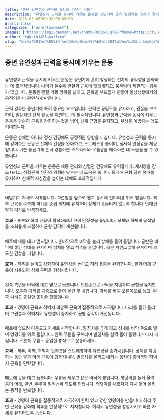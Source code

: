```yaml
---
title: "중년 유연성과 근력을 동시에 키우는 운동"
description: "유연성과 근력을 동시에 키우는 운동은 중년기에 흔히 발생하는 신체의 경직성을 완화하는 데 효과적입니다. 나이가 들수록 관절과 근육이 뻣뻣해지고, 움직임이 제한되는 경우가 많습니다. 운동은 관절 가동 범위를 넓히고, 근육을 부드럽게 만들어 일상생활에서의 움직임을 더 편안"
date: 2025-03-05T09:32:00+09:00
draft: false
categories: ["entertainment"]
images: ["https://img1.daumcdn.net/thumb/R658x0.q70/?fname=https://t1.daumcdn.net/news/202501/14/tenbody/20250114173002503hscv.jpg", "https://t1.daumcdn.net/news/202501/14/tenbody/20250114173003094siao.gif", "https://t1.daumcdn.net/news/202501/14/tenbody/20250114173003489kosa.gif", "https://t1.daumcdn.net/news/202501/14/tenbody/20250114173003868husk.gif", "https://t1.daumcdn.net/news/202501/14/tenbody/20250114173004376hanl.gif"]
author: "kgkstn1423gmailcom"
slug: "%ec%a4%91%eb%85%84-%ec%9c%a0%ec%97%b0%ec%84%b1%ea%b3%bc-%ea%b7%bc%eb%a0%a5%ec%9d%84-%eb%8f%99%ec%8b%9c%ec%97%90-%ed%82%a4%ec%9a%b0%eb%8a%94-%ec%9a%b4%eb%8f%99"
---
```


<h2 >중년 유연성과 근력을 동시에 키우는 운동</h2> <figure ><img src="https://img1.daumcdn.net/thumb/R658x0.q70/?fname=https://t1.daumcdn.net/news/202501/14/tenbody/20250114173002503hscv.jpg" alt=""/></figure> <p>유연성과 근력을 동시에 키우는 운동은 중년기에 흔히 발생하는 신체의 경직성을 완화하는 데 효과적입니다. 나이가 들수록 관절과 근육이 뻣뻣해지고, 움직임이 제한되는 경우가 많습니다. 운동은 관절 가동 범위를 넓히고, 근육을 부드럽게 만들어 일상생활에서의 움직임을 더 편안하게 만듭니다.</p> <p>근력 강화는 중년기에 특히 중요한 요소입니다. 근력은 골밀도를 유지하고, 관절을 보호하며, 일상적인 신체 활동을 지원하는 데 필수적입니다. 유연성과 근력을 동시에 키우는 운동은 단순히 근육을 강화하는 것을 넘어, 신체 균형을 유지하고, 부상을 예방하는 데도 기여합니다.</p> <p>운동은 신체뿐 아니라 정신 건강에도 긍정적인 영향을 미칩니다. 유연성과 근력을 동시에 강화하는 운동은 신체의 긴장을 완화하고, 스트레스를 줄이며, 정서적 안정감을 제공합니다. 이는 중년기에 흔히 경험하는 스트레스와 우울감을 해소하는 데 도움을 줄 수 있습니다.</p> <p>유연성과 근력을 키우는 운동은 체중 관리와 심혈관 건강에도 유익합니다. 체지방을 감소시키고, 심혈관계 질환의 위험을 낮추는 데 도움을 줍니다. 동시에 균형 잡힌 몸매를 유지하며 신체적 자신감을 높이는 데에도 효과적입니다.</p> <hr /> <figure ><img src="https://t1.daumcdn.net/news/202501/14/tenbody/20250114173003094siao.gif" alt=""/></figure> <p>네발기기 자세로 시작합니다. 오른팔을 앞으로 뻗고 동시에 왼다리를 뒤로 뻗습니다. 복부 근육을 수축해 허리를 중립 위치에 유지하며 상체가 흔들리지 않도록 합니다. 반대편 팔과 다리로 반복하세요.</p> <p><strong>효과</strong> - 복부와 허리 근육이 활성화되어 코어 안정성을 높입니다. 상체와 하체의 움직임을 조화롭게 조절하며 균형 감각이 개선됩니다.</p> <figure ><img src="https://t1.daumcdn.net/news/202501/14/tenbody/20250114173003489kosa.gif" alt=""/></figure> <p>매트에 배를 대고 엎드립니다. 손바닥으로 바닥을 눌러 상체를 들어 올립니다. 골반은 바닥에 붙인 상태를 유지하며 상체를 열고 척추를 늘입니다. 목은 자연스럽게 유지하며 과도한 긴장을 피합니다.</p> <p><strong>효과</strong> - 척추를 늘이고 강화하여 유연성을 높이고 허리 통증을 완화합니다. 팔과 어깨 근육이 사용되어 상체 근력을 향상시킵니다.</p> <figure ><img src="https://t1.daumcdn.net/news/202501/14/tenbody/20250114173003868husk.gif" alt=""/></figure> <p>왼쪽 측면을 바닥에 대고 옆으로 눕습니다. 오른손으로 바닥을 지탱하여 균형을 유지합니다. 오른쪽 다리를 공중으로 들어 올린 후 내립니다. 자세를 바꿔 오른쪽으로 눕고, 왼쪽 다리로 동일한 동작을 진행합니다.</p> <p><strong>효과</strong> - 엉덩이 근육과 허벅지 바깥쪽 근육이 집중적으로 자극됩니다. 다리를 들어 올리며 고관절과 허벅지의 유연성이 증가하고 균형 감각이 개선됩니다.</p> <figure ><img src="https://t1.daumcdn.net/news/202501/14/tenbody/20250114173004376hanl.gif" alt=""/></figure> <p>매트에 엎드려 다운도그 자세로 시작합니다. 팔꿈치를 곧게 펴고 상체를 바닥 쪽으로 밀며 엉덩이를 위로 올립니다. 왼쪽 무릎을 구부리며 발꿈치를 살짝 들어 올렸다가 다시 내립니다. 오른쪽 무릎도 동일한 방식으로 운동하세요.</p> <p><strong>효과</strong> - 척추, 어깨, 허벅지 뒷부분을 스트레칭하여 유연성을 증가시킵니다. 상체를 지탱하는 동안 팔과 어깨 근육이 강화됩니다. 발꿈치를 올리고 내리는 동작이 종아리와 허벅지 근육을 단련합니다.</p> <figure ><img src="https://t1.daumcdn.net/news/202501/14/tenbody/20250114173004609xmmu.gif" alt=""/></figure> <p>매트에 등을 대고 눕습니다. 무릎을 세우고 발은 바닥에 붙입니다. 엉덩이를 들어 올려 몸이 어깨, 골반, 무릎이 일직선이 되도록 만듭니다. 엉덩이를 내렸다가 다시 들어 올리는 동작을 반복합니다.</p> <p><strong>효과</strong> - 엉덩이 근육을 집중적으로 자극하여 탄력 있고 강한 엉덩이를 만듭니다. 허리 주변 근육을 강화해 척추를 안정적으로 지지합니다. 허리의 유연성을 향상시키고 바른 자세를 유지하도록 돕습니다.</p>